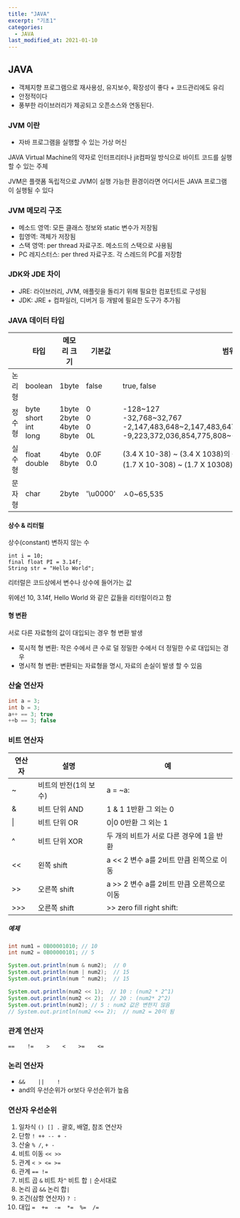```yaml
---
title: "JAVA"
excerpt: "기초1"
categories:
  - JAVA
last_modified_at: 2021-01-10
---
```




## JAVA

- 객체지향 프로그램으로 재사용성, 유지보수, 확장성이 좋다 + 코드관리에도 유리
- 안정적이다
- 풍부한 라이브러리가 제공되고 오픈소스와 연동된다.



### JVM 이란

- 자바 프로그램을 실행할 수 있는 가상 머신

JAVA Virtual Machine의 약자로 인터프리터나 jit컴파일 방식으로 바이트 코드를 실행 할 수 있는 주체

JVM은 플랫폼 독립적으로 JVM이 실행 가능한 환경이라면 어디서든 JAVA 프로그램이 실행될 수 있다



### JVM 메모리 구조

- 메소드 영역: 모든 클래스 정보와 static 변수가 저장됨
- 힙영역: 객체가 저장됨
- 스택 영역: per thread 자료구조. 메소드의 스택으로 사용됨
- PC 레지스터스: per thred 자료구조. 각 스레드의 PC를 저장함



### JDK와 JDE 차이

- JRE: 라이브러리, JVM, 애플릿을 돌리기 위해 필요한 컴포턴트로 구성됨
- JDK: JRE + 컴파일러, 디버거 등 개발에 필요한 도구가 추가됨



### JAVA 데이터 타입

|        | 타입                          | 메모리 크기                         | 기본값               | 범위                                                         |
| ------ | ----------------------------- | ----------------------------------- | -------------------- | ------------------------------------------------------------ |
| 논리형 | boolean                       | 1byte                               | false                | true, false                                                  |
| 정수형 | byte<br>short<br>int<br/>long | 1byte<br/>2byte<br/>4byte<br/>8byte | 0<br/>0<br/>0<br/>0L | -128~127<br/>-32,768~32,767<br/>-2,147,483,648~2,147,483,647<br/>-9,223,372,036,854,775,808~-9,223,372,036,854,775,807 |
| 실수형 | float<br/>double              | 4byte<br/>8byte                     | 0.0F<br/>0.0         | (3.4 X 10-38) ~ (3.4 X 1038)의 근삿값<br>(1.7 X 10-308) ~ (1.7 X 10308)의 근삿값 |
| 문자형 | char                          | 2byte                               | '\u0000'             | ㅅ0~65,535                                                   |

#### 상수 & 리터럴

상수(constant) 변하지 않는 수

```
int i = 10;
final float PI = 3.14f;
String str = "Hello World";
```

리터럴은 코드상에서 변수나 상수에 들어가는 값

위에선 10, 3.14f, Hello World	와 같은 값들을 리터럴이라고 함

#### 형 변환

서로 다른 자료형의 값이 대입되는 경우 형 변환 발생

- 묵시적 형 변환: 작은 수에서 큰 수로 덜 정밀한 수에서 더 정밀한 수로 대입되는 경우
- 명시적 형 변환: 변환되는 자료형을 명시, 자료의 손실이 발생 할 수 있음



### 산술 연산자

```java
int a = 3;
int b = 3;
a++ == 3; true
++b == 3; false
```



### 비트 연산자

| 연산자 | 설명                  | 예                                         |
| ------ | --------------------- | ------------------------------------------ |
| ~      | 비트의 반전(1의 보수) | a = ~a:                                    |
| &      | 비트 단위 AND         | 1 & 1 1반환 그 외는 0                      |
| \|     | 비트 단위 OR          | 0\|0 0반환 그 외는 1                       |
| ^      | 비트 단위 XOR         | 두 개의 비트가 서로 다른 경우에 1을 반환   |
| <<     | 왼쪽 shift            | a << 2 변수 a를 2비트 만큼 왼쪽으로 이동   |
| >>     | 오른쪽 shift          | a >> 2 변수 a를 2비트 만큼 오른쪽으로 이동 |
| >>>    | 오른쪽 shift          | >> zero fill right shift:                  |

##### 예제

```java
int num1 = 0B00001010; // 10
int num2 = 0B00000101; // 5

System.out.println(num & num2);  // 0
System.out.println(num | num2);  // 15
System.out.println(num ^ num2);  // 15

System.out.println(num2 << 1);  // 10 : (num2 * 2^1)
System.out.println(num2 << 2);  // 20 : (num2* 2^2)
System.out.println(num2); // 5 : num2 값은 변한지 않음
// System.out.println(num2 <<= 2);  // num2 = 20이 됨
```



### 관계 연산자

`==    !=    >    <    >=    <=`

### 논리 연산자

- `&&    ||    !`
- and의 우선순위가 or보다 우선순위가 높음



### 연산자 우선순위

1. 일차식 `() [] .` 괄호, 배열, 참조 연산자
2. 단항 `! ++ -- + -`
3. 산술 `% /`, `+ -`
4. 비트 이동 `<< >>`
5. 관계 `< > <= >=`
6. 관계 `== !=`
7. 비트 곱 `&` 비트 차`^` 비트 합 `|` 순서대로
8. 논리 곱 `&&` 논리 합`|`
9. 조건(삼항 연산자) `? :`
10. 대입 `=  +=  -=  *=  %=  /=`



